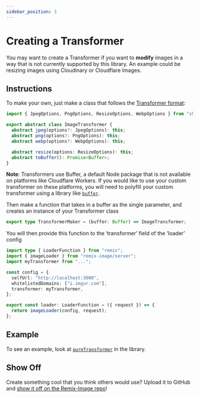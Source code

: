 ```yaml
---
sidebar_position: 3
---
```


# Creating a Transformer

You may want to create a Transformer if you want to **modify** images in a way that is not currently supported by this library.
An example could be resizing images using Cloudinary or Cloudflare Images.

## Instructions

To make your own, just make a class that follows the [Transformer format](https://github.com/Josh-McFarlin/remix-image/blob/master/src/types/transformer.ts):
```typescript
import { JpegOptions, PngOptions, ResizeOptions, WebpOptions } from "sharp";

export abstract class ImageTransformer {
  abstract jpeg(options?: JpegOptions): this;
  abstract png(options?: PngOptions): this;
  abstract webp(options?: WebpOptions): this;

  abstract resize(options: ResizeOptions): this;
  abstract toBuffer(): Promise<Buffer>;
}
```

**Note**: Transformers use Buffer, a default Node package that is not available on platforms like Cloudflare Workers.
If you would like to use your custom transformer on these platforms, you will need to polyfill your custom transformer using a library like [`buffer`](https://www.npmjs.com/package/buffer).

Then make a function that takes in a buffer as the single parameter, and creates an instance of your Transformer class
```typescript
export type TransformerMaker = (buffer: Buffer) => ImageTransformer;
```

You will then provide this function to the ‘transformer’ field of the ‘loader’ config
```typescript jsx
import type { LoaderFunction } from "remix";
import { imageLoader } from "remix-image/server";
import myTransformer from "...";

const config = {
  selfUrl: "http://localhost:3000",
  whitelistedDomains: ["i.imgur.com"],
  transformer: myTransformer,
};

export const loader: LoaderFunction = ({ request }) => {
  return imageLoader(config, request);
};
```

## Example

To see an example, look at [`pureTransformer`](https://github.com/Josh-McFarlin/remix-image/tree/master/src/server/transformers/pureTransformer) in the library.

## Show Off

Create something cool that you think others would use? Upload it to GitHub and [show it off on the Remix-Image repo](https://github.com/Josh-McFarlin/remix-image/discussions/3)!
